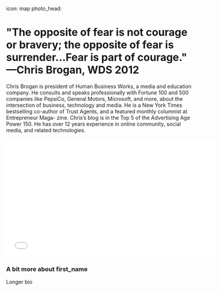 icon: map
photo_head: 

# "The opposite of fear is not courage or bravery; the opposite of fear is surrender...Fear is part of courage." —Chris Brogan, WDS 2012

<div class="zig-zags_blue"></div>

Chris Brogan is president of Human Business Works, a media and education company. He consults and speaks professionally with Fortune 100 and 500 companies like PepsiCo, General Motors, Microsoft, and more, about the intersection of business, technology and media. He is a New York Times bestselling co-author of Trust Agents, and a featured monthly columnist at Entrepreneur Maga- zine.
Chris’s blog is in the Top 5 of the Advertising Age Power 150. He has over 12 years experience in online community, social media, and related technologies.

<div class="line-canvas"></div>

<iframe src="//player.vimeo.com/video/48086341?byline=0&amp;portrait=0&amp;color=adbf27" width="570" height="321" frameborder="0" webkitallowfullscreen mozallowfullscreen allowfullscreen></iframe>

<div class="line-canvas"></div>

### A bit more about first_name

Longer bio
